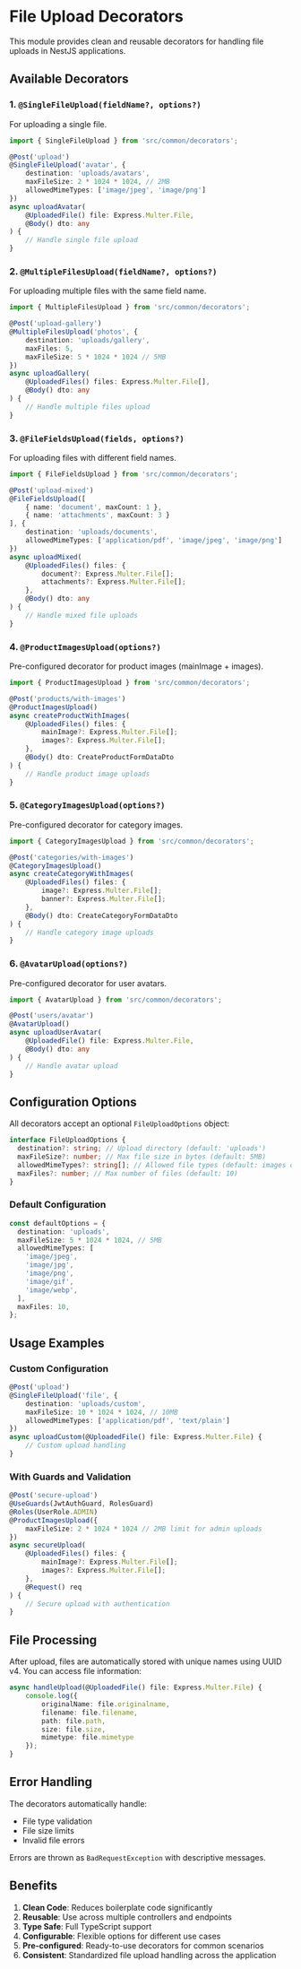 # File Upload Decorators

This module provides clean and reusable decorators for handling file uploads in NestJS applications.

## Available Decorators

### 1. `@SingleFileUpload(fieldName?, options?)`

For uploading a single file.

```typescript
import { SingleFileUpload } from 'src/common/decorators';

@Post('upload')
@SingleFileUpload('avatar', {
    destination: 'uploads/avatars',
    maxFileSize: 2 * 1024 * 1024, // 2MB
    allowedMimeTypes: ['image/jpeg', 'image/png']
})
async uploadAvatar(
    @UploadedFile() file: Express.Multer.File,
    @Body() dto: any
) {
    // Handle single file upload
}
```

### 2. `@MultipleFilesUpload(fieldName?, options?)`

For uploading multiple files with the same field name.

```typescript
import { MultipleFilesUpload } from 'src/common/decorators';

@Post('upload-gallery')
@MultipleFilesUpload('photos', {
    destination: 'uploads/gallery',
    maxFiles: 5,
    maxFileSize: 5 * 1024 * 1024 // 5MB
})
async uploadGallery(
    @UploadedFiles() files: Express.Multer.File[],
    @Body() dto: any
) {
    // Handle multiple files upload
}
```

### 3. `@FileFieldsUpload(fields, options?)`

For uploading files with different field names.

```typescript
import { FileFieldsUpload } from 'src/common/decorators';

@Post('upload-mixed')
@FileFieldsUpload([
    { name: 'document', maxCount: 1 },
    { name: 'attachments', maxCount: 3 }
], {
    destination: 'uploads/documents',
    allowedMimeTypes: ['application/pdf', 'image/jpeg', 'image/png']
})
async uploadMixed(
    @UploadedFiles() files: {
        document?: Express.Multer.File[];
        attachments?: Express.Multer.File[];
    },
    @Body() dto: any
) {
    // Handle mixed file uploads
}
```

### 4. `@ProductImagesUpload(options?)`

Pre-configured decorator for product images (mainImage + images).

```typescript
import { ProductImagesUpload } from 'src/common/decorators';

@Post('products/with-images')
@ProductImagesUpload()
async createProductWithImages(
    @UploadedFiles() files: {
        mainImage?: Express.Multer.File[];
        images?: Express.Multer.File[];
    },
    @Body() dto: CreateProductFormDataDto
) {
    // Handle product image uploads
}
```

### 5. `@CategoryImagesUpload(options?)`

Pre-configured decorator for category images.

```typescript
import { CategoryImagesUpload } from 'src/common/decorators';

@Post('categories/with-images')
@CategoryImagesUpload()
async createCategoryWithImages(
    @UploadedFiles() files: {
        image?: Express.Multer.File[];
        banner?: Express.Multer.File[];
    },
    @Body() dto: CreateCategoryFormDataDto
) {
    // Handle category image uploads
}
```

### 6. `@AvatarUpload(options?)`

Pre-configured decorator for user avatars.

```typescript
import { AvatarUpload } from 'src/common/decorators';

@Post('users/avatar')
@AvatarUpload()
async uploadUserAvatar(
    @UploadedFile() file: Express.Multer.File,
    @Body() dto: any
) {
    // Handle avatar upload
}
```

## Configuration Options

All decorators accept an optional `FileUploadOptions` object:

```typescript
interface FileUploadOptions {
  destination?: string; // Upload directory (default: 'uploads')
  maxFileSize?: number; // Max file size in bytes (default: 5MB)
  allowedMimeTypes?: string[]; // Allowed file types (default: images only)
  maxFiles?: number; // Max number of files (default: 10)
}
```

### Default Configuration

```typescript
const defaultOptions = {
  destination: 'uploads',
  maxFileSize: 5 * 1024 * 1024, // 5MB
  allowedMimeTypes: [
    'image/jpeg',
    'image/jpg',
    'image/png',
    'image/gif',
    'image/webp',
  ],
  maxFiles: 10,
};
```

## Usage Examples

### Custom Configuration

```typescript
@Post('upload')
@SingleFileUpload('file', {
    destination: 'uploads/custom',
    maxFileSize: 10 * 1024 * 1024, // 10MB
    allowedMimeTypes: ['application/pdf', 'text/plain']
})
async uploadCustom(@UploadedFile() file: Express.Multer.File) {
    // Custom upload handling
}
```

### With Guards and Validation

```typescript
@Post('secure-upload')
@UseGuards(JwtAuthGuard, RolesGuard)
@Roles(UserRole.ADMIN)
@ProductImagesUpload({
    maxFileSize: 2 * 1024 * 1024 // 2MB limit for admin uploads
})
async secureUpload(
    @UploadedFiles() files: {
        mainImage?: Express.Multer.File[];
        images?: Express.Multer.File[];
    },
    @Request() req
) {
    // Secure upload with authentication
}
```

## File Processing

After upload, files are automatically stored with unique names using UUID v4. You can access file information:

```typescript
async handleUpload(@UploadedFile() file: Express.Multer.File) {
    console.log({
        originalName: file.originalname,
        filename: file.filename,
        path: file.path,
        size: file.size,
        mimetype: file.mimetype
    });
}
```

## Error Handling

The decorators automatically handle:

- File type validation
- File size limits
- Invalid file errors

Errors are thrown as `BadRequestException` with descriptive messages.

## Benefits

1. **Clean Code**: Reduces boilerplate code significantly
2. **Reusable**: Use across multiple controllers and endpoints
3. **Type Safe**: Full TypeScript support
4. **Configurable**: Flexible options for different use cases
5. **Pre-configured**: Ready-to-use decorators for common scenarios
6. **Consistent**: Standardized file upload handling across the application
